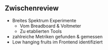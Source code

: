 ## Zwischenreview

 - Breites Spektrum Experimente
    - Vom Breadboard & Voltmeter 
    - Zu etablierten Tools
 - zahlreiche Metriken gefunden & gemessen
 - Low hanging fruits im Frontend identifiziert
